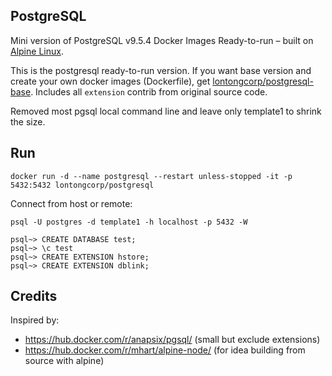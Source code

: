 PostgreSQL
----------

Mini version of PostgreSQL v9.5.4 Docker Images Ready-to-run – built on [Alpine Linux](https://alpinelinux.org/).

This is the postgresql ready-to-run version. If you want base version and create your own docker images (Dockerfile),
get [lontongcorp/postgresql-base](https://hub.docker.com/r/lontongcorp/postgresql-base/). Includes all `extension` contrib from original source code.

Removed most pgsql local command line and leave only template1 to shrink the size.


Run
---

    docker run -d --name postgresql --restart unless-stopped -it -p 5432:5432 lontongcorp/postgresql

Connect from host or remote:

    psql -U postgres -d template1 -h localhost -p 5432 -W

    psql~> CREATE DATABASE test;
    psql~> \c test
    psql~> CREATE EXTENSION hstore;
    psql~> CREATE EXTENSION dblink;

Credits
-------

Inspired by:

- https://hub.docker.com/r/anapsix/pgsql/ (small but exclude extensions)
- https://hub.docker.com/r/mhart/alpine-node/ (for idea building from source with alpine)

